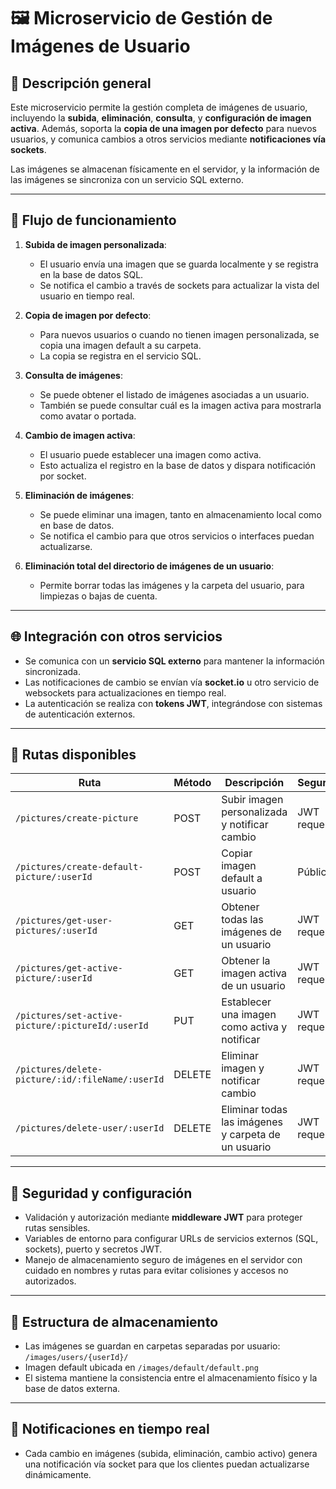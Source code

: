# 🖼️ Microservicio de Gestión de Imágenes de Usuario

## 📖 Descripción general

Este microservicio permite la gestión completa de imágenes de usuario, incluyendo la **subida**, **eliminación**, **consulta**, y **configuración de imagen activa**. Además, soporta la **copia de una imagen por defecto** para nuevos usuarios, y comunica cambios a otros servicios mediante **notificaciones vía sockets**.

Las imágenes se almacenan físicamente en el servidor, y la información de las imágenes se sincroniza con un servicio SQL externo.

---

## 🔄 Flujo de funcionamiento

1. **Subida de imagen personalizada**:  
   - El usuario envía una imagen que se guarda localmente y se registra en la base de datos SQL.  
   - Se notifica el cambio a través de sockets para actualizar la vista del usuario en tiempo real.

2. **Copia de imagen por defecto**:  
   - Para nuevos usuarios o cuando no tienen imagen personalizada, se copia una imagen default a su carpeta.  
   - La copia se registra en el servicio SQL.

3. **Consulta de imágenes**:  
   - Se puede obtener el listado de imágenes asociadas a un usuario.  
   - También se puede consultar cuál es la imagen activa para mostrarla como avatar o portada.

4. **Cambio de imagen activa**:  
   - El usuario puede establecer una imagen como activa.  
   - Esto actualiza el registro en la base de datos y dispara notificación por socket.

5. **Eliminación de imágenes**:  
   - Se puede eliminar una imagen, tanto en almacenamiento local como en base de datos.  
   - Se notifica el cambio para que otros servicios o interfaces puedan actualizarse.

6. **Eliminación total del directorio de imágenes de un usuario**:  
   - Permite borrar todas las imágenes y la carpeta del usuario, para limpiezas o bajas de cuenta.

---

## 🌐 Integración con otros servicios

- Se comunica con un **servicio SQL externo** para mantener la información sincronizada.  
- Las notificaciones de cambio se envían vía **socket.io** u otro servicio de websockets para actualizaciones en tiempo real.  
- La autenticación se realiza con **tokens JWT**, integrándose con sistemas de autenticación externos.

---

## 🚪 Rutas disponibles

| Ruta                                             | Método | Descripción                                              | Seguridad      |
|--------------------------------------------------|--------|----------------------------------------------------------|----------------|
| `/pictures/create-picture`                        | POST   | Subir imagen personalizada y notificar cambio           | JWT requerido  |
| `/pictures/create-default-picture/:userId`       | POST   | Copiar imagen default a usuario                           | Pública        |
| `/pictures/get-user-pictures/:userId`             | GET    | Obtener todas las imágenes de un usuario                  | JWT requerido  |
| `/pictures/get-active-picture/:userId`            | GET    | Obtener la imagen activa de un usuario                     | JWT requerido  |
| `/pictures/set-active-picture/:pictureId/:userId` | PUT    | Establecer una imagen como activa y notificar             | JWT requerido  |
| `/pictures/delete-picture/:id/:fileName/:userId`  | DELETE | Eliminar imagen y notificar cambio                         | JWT requerido  |
| `/pictures/delete-user/:userId`                    | DELETE | Eliminar todas las imágenes y carpeta de un usuario       | JWT requerido  |

---

## 🔐 Seguridad y configuración

- Validación y autorización mediante **middleware JWT** para proteger rutas sensibles.  
- Variables de entorno para configurar URLs de servicios externos (SQL, sockets), puerto y secretos JWT.  
- Manejo de almacenamiento seguro de imágenes en el servidor con cuidado en nombres y rutas para evitar colisiones y accesos no autorizados.

---

## 📁 Estructura de almacenamiento

- Las imágenes se guardan en carpetas separadas por usuario: `/images/users/{userId}/`  
- Imagen default ubicada en `/images/default/default.png`  
- El sistema mantiene la consistencia entre el almacenamiento físico y la base de datos externa.

---

## 📨 Notificaciones en tiempo real

- Cada cambio en imágenes (subida, eliminación, cambio activo) genera una notificación vía socket para que los clientes puedan actualizarse dinámicamente.
